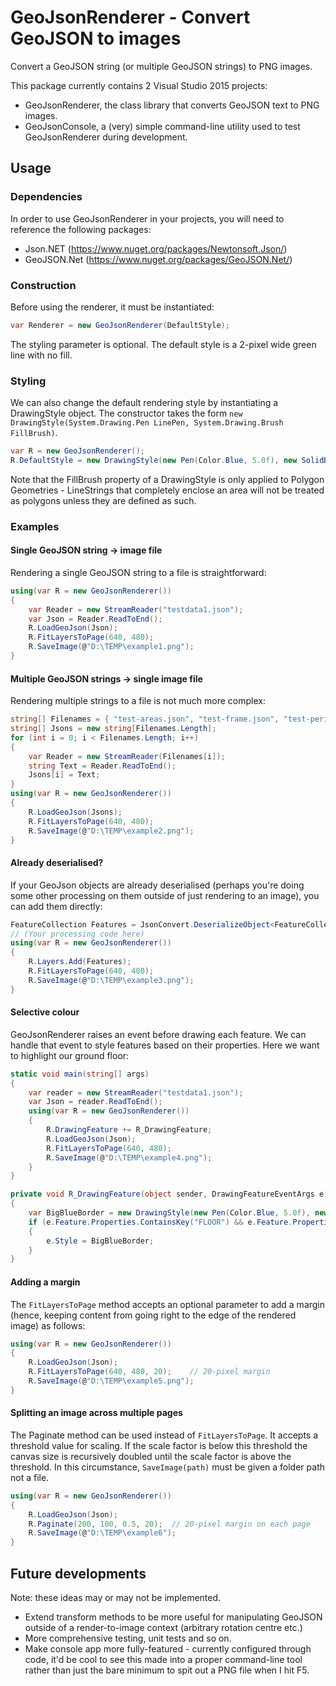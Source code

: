 # GeoJsonRenderer - Convert GeoJSON to images

Convert a GeoJSON string (or multiple GeoJSON strings) to PNG images.

This package currently contains 2 Visual Studio 2015 projects:
+ GeoJsonRenderer, the class library that converts GeoJSON text to PNG images.
+ GeoJsonConsole, a (very) simple command-line utility used to test GeoJsonRenderer during development.

## Usage
### Dependencies
In order to use GeoJsonRenderer in your projects, you will need to reference the following packages:
+ Json.NET (https://www.nuget.org/packages/Newtonsoft.Json/)
+ GeoJSON.Net (https://www.nuget.org/packages/GeoJSON.Net/)

### Construction
Before using the renderer, it must be instantiated:
```C#
var Renderer = new GeoJsonRenderer(DefaultStyle);
```
The styling parameter is optional. The default style is a 2-pixel wide green line with no fill.

### Styling
We can also change the default rendering style by instantiating a DrawingStyle object. The constructor takes the form `new DrawingStyle(System.Drawing.Pen LinePen, System.Drawing.Brush FillBrush)`.
```C#
var R = new GeoJsonRenderer();
R.DefaultStyle = new DrawingStyle(new Pen(Color.Blue, 5.0f), new SolidBrush(Color.DarkBlue));
```
Note that the FillBrush property of a DrawingStyle is only applied to Polygon Geometries - LineStrings that completely enclose an area will not be treated as polygons unless they are defined as such.


### Examples
#### Single GeoJSON string -> image file
Rendering a single GeoJSON string to a file is straightforward:
```C#
using(var R = new GeoJsonRenderer())
{
    var Reader = new StreamReader("testdata1.json");
    var Json = Reader.ReadToEnd();
    R.LoadGeoJson(Json);
    R.FitLayersToPage(640, 480);
    R.SaveImage(@"D:\TEMP\example1.png");
}
```
#### Multiple GeoJSON strings -> single image file
Rendering multiple strings to a file is not much more complex:
```C#
string[] Filenames = { "test-areas.json", "test-frame.json", "test-perimeter.json", "test-text.json" };
string[] Jsons = new string[Filenames.Length];
for (int i = 0; i < Filenames.Length; i++)
{
    var Reader = new StreamReader(Filenames[i]);
    string Text = Reader.ReadToEnd();
    Jsons[i] = Text;
}
using(var R = new GeoJsonRenderer())
{
    R.LoadGeoJson(Jsons);
    R.FitLayersToPage(640, 480);
    R.SaveImage(@"D:\TEMP\example2.png");
}
```
#### Already deserialised?
If your GeoJson objects are already deserialised (perhaps you're doing some other processing on them outside of just rendering to an image), you can add them directly:
```C#
FeatureCollection Features = JsonConvert.DeserializeObject<FeatureCollection>(json);
// (Your processing code here)
using(var R = new GeoJsonRenderer())
{
    R.Layers.Add(Features);
    R.FitLayersToPage(640, 480);
    R.SaveImage(@"D:\TEMP\example3.png");
}
```
#### Selective colour
GeoJsonRenderer raises an event before drawing each feature. We can handle that event to style features based on their properties. Here we want to highlight our ground floor:

```C#
static void main(string[] args)
{
    var reader = new StreamReader("testdata1.json");
    var Json = reader.ReadToEnd();
    using(var R = new GeoJsonRenderer())
    {
        R.DrawingFeature += R_DrawingFeature;
        R.LoadGeoJson(Json);
        R.FitLayersToPage(640, 480);
        R.SaveImage(@"D:\TEMP\example4.png");
    }    
}

private void R_DrawingFeature(object sender, DrawingFeatureEventArgs e)
{
    var BigBlueBorder = new DrawingStyle(new Pen(Color.Blue, 5.0f), new SolidBrush(Color.DarkBlue));
    if (e.Feature.Properties.ContainsKey("FLOOR") && e.Feature.Properties["FLOOR"].ToString() == "1")
    {
	    e.Style = BigBlueBorder;
    }
}
```

#### Adding a margin
The `FitLayersToPage` method accepts an optional parameter to add a margin (hence, keeping content from going right to the edge of the rendered image) as follows:
```C#
using(var R = new GeoJsonRenderer())
{
    R.LoadGeoJson(Json);
    R.FitLayersToPage(640, 480, 20);    // 20-pixel margin
    R.SaveImage(@"D:\TEMP\example5.png");
}
```

#### Splitting an image across multiple pages
The Paginate method can be used instead of `FitLayersToPage`. It accepts a threshold value for scaling. If the scale factor is below this threshold the canvas size is recursively doubled until the scale factor is above the threshold. In this circumstance, `SaveImage(path)` must be given a folder path not a file.
```C#
using(var R = new GeoJsonRenderer())
{
    R.LoadGeoJson(Json);
    R.Paginate(200, 100, 0.5, 20);  // 20-pixel margin on each page
    R.SaveImage(@"D:\TEMP\example6");
}
```

## Future developments
Note: these ideas may or may not be implemented.
+ Extend transform methods to be more useful for manipulating GeoJSON outside of a render-to-image context (arbitrary rotation centre etc.)
+ More comprehensive testing, unit tests and so on.
+ Make console app more fully-featured - currently configured through code, it'd be cool to see this made into a proper command-line tool rather than just the bare minimum to spit out a PNG file when I hit F5.
